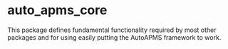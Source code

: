 # auto_apms_core

This package defines fundamental functionality required by most other packages and for using easily putting the AutoAPMS framework to work.
